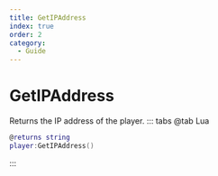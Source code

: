 ```yaml
---
title: GetIPAddress
index: true
order: 2
category:
  - Guide
---
```


# GetIPAddress
Returns the IP address of the player.
::: tabs
@tab Lua
```lua
@returns string
player:GetIPAddress()
```

:::